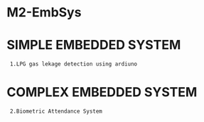 # M2-EmbSys
# SIMPLE EMBEDDED SYSTEM
     1.LPG gas lekage detection using ardiuno
# COMPLEX EMBEDDED SYSTEM
     2.Biometric Attendance System
